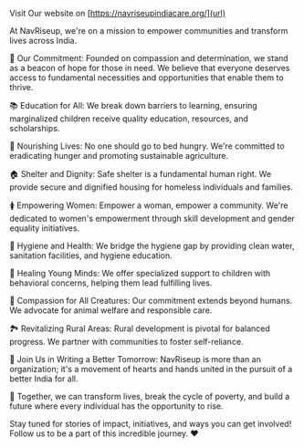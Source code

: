Visit Our website on [https://navriseupindiacare.org/](url)

At NavRiseup, we're on a mission to empower communities and transform lives across India.

🤝 Our Commitment: Founded on compassion and determination, we stand as a beacon of hope for those in need. We believe that everyone deserves access to fundamental necessities and opportunities that enable them to thrive.

📚 Education for All: We break down barriers to learning, ensuring marginalized children receive quality education, resources, and scholarships.

🍲 Nourishing Lives: No one should go to bed hungry. We're committed to eradicating hunger and promoting sustainable agriculture.

🏠 Shelter and Dignity: Safe shelter is a fundamental human right. We provide secure and dignified housing for homeless individuals and families.

🚺 Empowering Women: Empower a woman, empower a community. We're dedicated to women's empowerment through skill development and gender equality initiatives.

🌊 Hygiene and Health: We bridge the hygiene gap by providing clean water, sanitation facilities, and hygiene education.

🧒 Healing Young Minds: We offer specialized support to children with behavioral concerns, helping them lead fulfilling lives.

🐾 Compassion for All Creatures: Our commitment extends beyond humans. We advocate for animal welfare and responsible care.

🏞️ Revitalizing Rural Areas: Rural development is pivotal for balanced progress. We partner with communities to foster self-reliance.

🤝 Join Us in Writing a Better Tomorrow: NavRiseup is more than an organization; it's a movement of hearts and hands united in the pursuit of a better India for all.

🌄 Together, we can transform lives, break the cycle of poverty, and build a future where every individual has the opportunity to rise.

Stay tuned for stories of impact, initiatives, and ways you can get involved! Follow us to be a part of this incredible journey. ❤️
